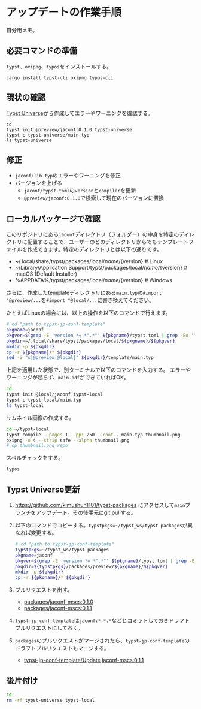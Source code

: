 # アップデートの作業手順

自分用メモ。

## 必要コマンドの準備

`typst`、`oxipng`、`typos`をインストールする。

```
cargo install typst-cli oxipng typos-cli
```

## 現状の確認

[Typst Universe](https://typst.app/universe/package/jaconf)から作成してエラーやワーニングを確認する。

```
cd
typst init @preview/jaconf:0.1.0 typst-universe
typst c typst-universe/main.typ
ls typst-universe
```

## 修正

- `jaconf/lib.typ`のエラーやワーニングを修正
- バージョンを上げる
  - `jaconf/typst.toml`の`version`と`compiler`を更新
  - `@preview/jaconf:0.1.0`で検索して現在のバージョンに置換

## ローカルパッケージで確認

このリポジトリにある`jaconf`ディレクトリ（フォルダー）の中身を特定のディレクトリに配置することで、ユーザーのどのディレクトリからでもテンプレートファイルを作成できます。特定のディレクトリとは以下の通りです。

- ~/.local/share/typst/packages/local/${name}/${version} # Linux
- ~/Library/Application Support/typst/packages/local/${name}/${version} # macOS (Default Installer)
- %APPDATA%/typst/packages/local/${name}/${version} # Windows

さらに、作成したtemplateディレクトリにある`main.typ`の`#import "@preview/...`を`#import "@local/...`に書き換えてください。

たとえばLinuxの場合には、以上の操作を以下のコマンドで行えます。

```sh
# cd "path to typst-jp-conf-template"
pkgname=jaconf
pkgver=$(grep -E 'version *= *".*"' ${pkgname}/typst.toml | grep -Eo '".*"' | tr -d '"')
pkgdir=~/.local/share/typst/packages/local/${pkgname}/${pkgver}
mkdir -p ${pkgdir}
cp -r ${pkgname}/* ${pkgdir}
sed -i "s|@preview|@local|" ${pkgdir}/template/main.typ
```

上記を適用した状態で、別ターミナルで以下のコマンドを入力する。
エラーやワーニングが起らず、`main.pdf`ができていればOK。

```sh
cd
typst init @local/jaconf typst-local
typst c typst-local/main.typ
ls typst-local
```

サムネイル画像の作成する。

```sh
cd ~/typst-local
typst compile --pages 1 --ppi 250 --root . main.typ thumbnail.png
oxipng -o 4 --strip safe --alpha thumbnail.png
# cp thumbnail.png repo
```

スペルチェックをする。

```sh
typos
```

## Typst Universe更新

1. https://github.com/kimushun1101/typst-packages にアクセスして`main`ブランチをアップデート。その後手元にgit pullする。
2. 以下のコマンドでコピーする。`typstpkgs=~/typst_ws/typst-packages`が異なれば変更する。

    ```sh
    # cd "path to typst-jp-conf-template"
    typstpkgs=~/typst_ws/typst-packages
    pkgname=jaconf
    pkgver=$(grep -E 'version *= *".*"' ${pkgname}/typst.toml | grep -Eo '".*"' | tr -d '"')
    pkgdir=${typstpkgs}/packages/preview/${pkgname}/${pkgver}
    mkdir -p ${pkgdir}
    cp -r ${pkgname}/* ${pkgdir}
    ```

3. プルリクエストを出す。
    - [packages/jaconf-mscs:0.1.0](https://github.com/typst/packages/pull/1559)
    - [packages/jaconf-mscs:0.1.1](https://github.com/typst/packages/pull/2287)
4. `typst-jp-conf-template`は`jaconf:*.*.*`などとコミットしておきドラフトプルリクエストにしておく。
5. `packages`のプルリクエストがマージされたら、`typst-jp-conf-template`のドラフトプルリクエストもマージする。
    - [typst-jp-conf-template/Update jaconf-mscs:0.1.1](https://github.com/kimushun1101/typst-jp-conf-template/pull/18)

## 後片付け

```sh
cd
rm -rf typst-universe typst-local
```
